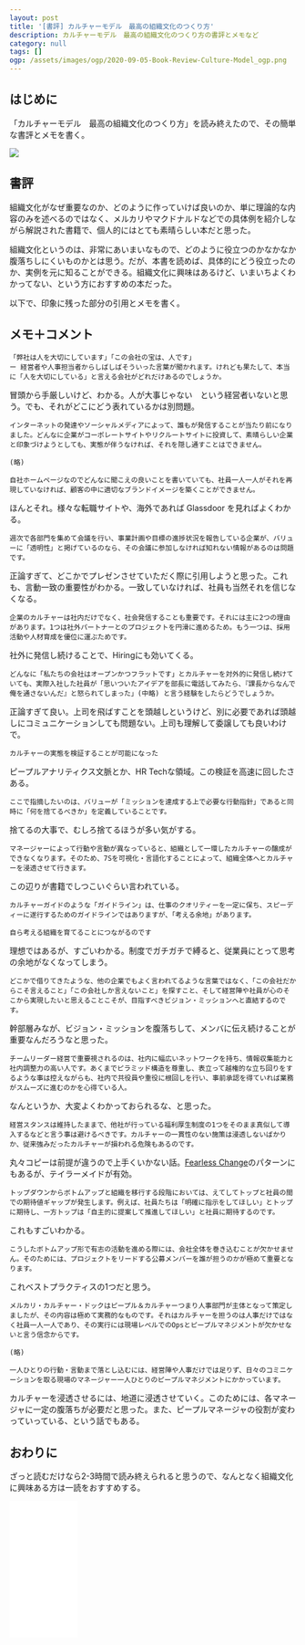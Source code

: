 ```yaml
---
layout: post
title: '[書評] カルチャーモデル　最高の組織文化のつくり方'
description: カルチャーモデル　最高の組織文化のつくり方の書評とメモなど
category: null
tags: []
ogp: /assets/images/ogp/2020-09-05-Book-Review-Culture-Model_ogp.png
---
```


## はじめに

「カルチャーモデル　最高の組織文化のつくり方」を読み終えたので、その簡単な書評とメモを書く。

<a href="https://www.amazon.co.jp/gp/product/B08DCGTH2Z/ref=as_li_ss_il?ie=UTF8&linkCode=li2&tag=iwashi86-22&linkId=ce925b831870a8f780205821c98b92ca&language=ja_JP" target="_blank"><img border="0" src="//ws-fe.amazon-adsystem.com/widgets/q?_encoding=UTF8&ASIN=B08DCGTH2Z&Format=_SL160_&ID=AsinImage&MarketPlace=JP&ServiceVersion=20070822&WS=1&tag=iwashi86-22&language=ja_JP" ></a><img src="https://ir-jp.amazon-adsystem.com/e/ir?t=iwashi86-22&language=ja_JP&l=li2&o=9&a=B08DCGTH2Z" width="1" height="1" border="0" alt="" style="border:none !important; margin:0px !important;" />

## 書評

組織文化がなぜ重要なのか、どのように作っていけば良いのか、単に理論的な内容のみを述べるのではなく、メルカリやマクドナルドなどでの具体例を紹介しながら解説された書籍で、個人的にはとても素晴らしい本だと思った。

組織文化というのは、非常にあいまいなもので、どのように役立つのかなかなか腹落ちしにくいものかとは思う。だが、本書を読めば、具体的にどう役立ったのか、実例を元に知ることができる。組織文化に興味はあるけど、いまいちよくわかってない、という方におすすめの本だった。

以下で、印象に残った部分の引用とメモを書く。

## メモ＋コメント

```
「弊社は人を大切にしています」「この会社の宝は、人です」
ー 経営者や人事担当者からしばしばそういった言葉が聞かれます。けれども果たして、本当に「人を大切にしている」と言える会社がどれだけあるのでしょうか。
```

冒頭から手厳しいけど、わかる。人が大事じゃない　という経営者いないと思う。でも、それがどこにどう表れているかは別問題。

```
インターネットの発達やソーシャルメディアによって、誰もが発信することが当たり前になりました。どんなに企業がコーポレートサイトやリクルートサイトに投資して、素晴らしい企業と印象づけようとしても、実態が伴うなければ、それを隠し通すことはできません。

(略)

自社ホームページなのでどんなに聞こえの良いことを書いていても、社員一人一人がそれを再現していなければ、顧客の中に適切なブランドイメージを築くことができません。
```

ほんとそれ。様々な転職サイトや、海外であれば Glassdoor を見ればよくわかる。

```
週次で各部門を集めて会議を行い、事業計画や目標の進捗状況を報告している企業が、バリューに「透明性」と掲げているのなら、その会議に参加しなければ知れない情報があるのは問題です。
```

正論すぎて、どこかでプレゼンさせていただく際に引用しようと思った。これも、言動一致の重要性がわかる。一致していなければ、社員も当然それを信じなくなる。

```
企業のカルチャーは社内だけでなく、社会発信することも重要です。それには主に2つの理由があります。1つは社外パートナーとのプロジェクトを円滑に進めるため。もう一つは、採用活動や人材育成を優位に運ぶためです。
```

社外に発信し続けることで、Hiringにも効いてくる。

```
どんなに「私たちの会社はオープンかつフラットです」とカルチャーを対外的に発信し続けていても、実際入社した社員が「思いついたアイデアを部長に電話してみたら、『課長からなんで俺を通さないんだ』と怒られてしまった」(中略) と言う経験をしたらどうでしょうか。
```

正論すぎて良い。上司を飛ばすことを頭越しというけど、別に必要であれば頭越しにコミュニケーションしても問題ない。上司も理解して委譲しても良いわけで。

```
カルチャーの実態を検証することが可能になった
```

ピープルアナリティクス文脈とか、HR Techな領域。この検証を高速に回したさある。

```
ここで指摘したいのは、バリューが「ミッションを達成する上で必要な行動指針」であると同時に「何を捨てるべきか」を定義していることです。
```

捨てるの大事で、むしろ捨てるほうが多い気がする。

```
マネージャーによって行動や言動が異なっていると、組織として一環したカルチャーの醸成ができなくなります。そのため、7Sを可視化・言語化することによって、組織全体へとカルチャーを浸透させて行きます。
```

この辺りが書籍でしつこいぐらい言われている。

```
カルチャーガイドのような「ガイドライン」は、仕事のクオリティーを一定に保ち、スピーディーに遂行するためのガイドラインではありますが、「考える余地」があります。

自ら考える組織を育てることにつながるのです
```

理想ではあるが、すごいわかる。制度でガチガチで縛ると、従業員にとって思考の余地がなくなってしまう。

```
どこかで借りてきたような、他の企業でもよく言われてるような言葉ではなく、「この会社だからこそ言えること」「この会社しか言えないこと」を探すこと、そして経営陣や社員が心のそこから実現したいと思えることこそが、目指すべきビジョン・ミッションへと直結するのです。
```

幹部層みなが、ビジョン・ミッションを腹落ちして、メンバに伝え続けることが重要なんだろうなと思った。

```
チームリーダー経営で重要視されるのは、社内に幅広いネットワークを持ち、情報収集能力と社内調整力の高い人です。あくまでピラミッド構造を尊重し、表立って越権的な立ち回りをするような事は控えながらも、社内で共役員や重役に根回しを行い、事前承認を得ていれば業務がスムーズに進むのかを心得ている人。
```

なんというか、大変よくわかっておられるな、と思った。

```
経営スタンスは維持したままで、他社が行っている福利厚生制度の1つをそのまま真似して導入するなどと言う事は避けるべきです。カルチャーの一貫性のない施策は浸透しないばかりか、従来強みだったカルチャーが損われる危険もあるのです。
```

丸々コピーは前提が違うので上手くいかない話。[Fearless Change](https://amzn.to/32Z59yW)のパターンにもあるが、テイラーメイドが有効。

```
トップダウンからボトムアップと組織を移行する段階においては、えてしてトップと社員の間での期待値ギャップが発生します。例えば、社員たちは「明確に指示をしてほしい」とトップに期待し、一方トップは「自主的に提案して推進してほしい」と社員に期待するのです。
```

これもすごいわかる。

```
こうしたボトムアップ形で有志の活動を進める際には、会社全体を巻き込むことが欠かせません。そのためには、プロジェクトをリードする公募メンバーを誰が担うのかが極めて重要となります。
```

これベストプラクティスの1つだと思う。

```
メルカリ・カルチャー・ドックはピープル＆カルチャーつまり人事部門が主体となって策定しましたが、その内容は極めて実務的なものです。それはカルチャーを担うのは人事だけではなく社員一人一人であり、その実行には現場レベルでのOpsとピープルマネジメントが欠かせないと言う信念からです。

(略)

一人ひとりの行動・言動まで落とし込むには、経営陣や人事だけでは足りず、日々のコミニケーションを取る現場のマネージャー一人ひとりのピープルマネジメントにかかっています。
```

カルチャーを浸透させるには、地道に浸透させていく。このためには、各マネージャに一定の腹落ちが必要だと思った。また、ピープルマネージャの役割が変わっていっている、という話でもある。

## おわりに

ざっと読むだけなら2-3時間で読み終えられると思うので、なんとなく組織文化に興味ある方は一読をおすすめする。

<iframe style="width:120px;height:240px;" marginwidth="0" marginheight="0" scrolling="no" frameborder="0" src="//rcm-fe.amazon-adsystem.com/e/cm?lt1=_blank&bc1=000000&IS2=1&bg1=FFFFFF&fc1=000000&lc1=0000FF&t=iwashi86-22&language=ja_JP&o=9&p=8&l=as4&m=amazon&f=ifr&ref=as_ss_li_til&asins=B08DCGTH2Z&linkId=3b94f250e4ea79ae0f0c22c26ca56f52"></iframe>
